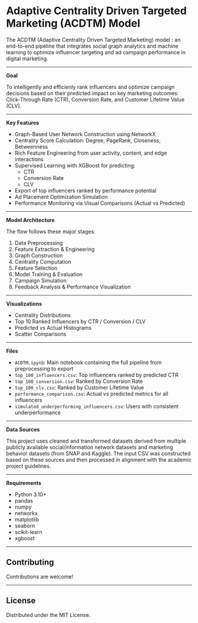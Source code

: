 
# Adaptive Centrality Driven Targeted Marketing (ACDTM) Model

The ACDTM (Adaptive Centrality Driven Targeted Marketing) model : an end-to-end pipeline that integrates social graph analytics and machine learning to optimize influencer targeting and ad campaign performance in digital marketing.

---

**Goal**

To intelligently and efficienly rank influencers and optimize campaign decisions based on their predicted impact on key marketing outcomes: Click-Through Rate (CTR), Conversion Rate, and Customer Lifetime Value (CLV).

---

**Key Features**

- Graph-Based User Network Construction using NetworkX  
- Centrality Score Calculation: Degree, PageRank, Closeness, Betweenness  
- Rich Feature Engineering from user activity, content, and edge interactions  
- Supervised Learning with XGBoost for predicting:
  - CTR
  - Conversion Rate
  - CLV
- Export of top influencers ranked by performance potential  
- Ad Placement Optimization Simulation  
- Performance Monitoring via Visual Comparisons (Actual vs Predicted)

---

**Model Architecture**

The flow follows these major stages:

1. Data Preprocessing  
2. Feature Extraction & Engineering  
3. Graph Construction  
4. Centrality Computation  
5. Feature Selection  
6. Model Training & Evaluation  
7. Campaign Simulation  
8. Feedback Analysis & Performance Visualization

---

**Visualizations**

- Centrality Distributions  
- Top 10 Ranked Influencers by CTR / Conversion / CLV  
- Predicted vs Actual Histograms  
- Scatter Comparisons  

---

**Files**

- `ACDTM.ipynb`: Main notebook containing the full pipeline from preprocessing to export  
- `top_100_influencers.csv`: Top influencers ranked by predicted CTR  
- `top_100_conversion.csv`: Ranked by Conversion Rate  
- `top_100_clv.csv`: Ranked by Customer Lifetime Value  
- `performance_comparison.csv`: Actual vs predicted metrics for all influencers  
- `simulated_underperforming_influencers.csv`: Users with consistent underperformance

---

**Data Sources**

This project uses cleaned and transformed datasets derived from multiple publicly available social/information network datasets and marketing behavior datasets (from SNAP and Kaggle). The input CSV was constructed based on these sources and then processed in alignment with the academic project guidelines.

---

**Requirements**

- Python 3.10+  
- pandas  
- numpy  
- networkx  
- matplotlib  
- seaborn  
- scikit-learn  
- xgboost

---

## Contributing

Contributions are welcome!

---

## License

Distributed under the MIT License.  
